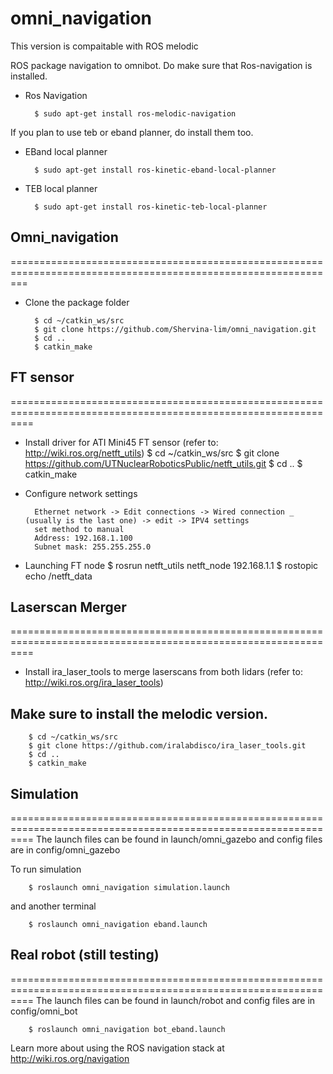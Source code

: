 # omni_navigation
This version is compaitable with ROS melodic

ROS package navigation to omnibot. Do make sure that Ros-navigation is installed.


- Ros Navigation

		$ sudo apt-get install ros-melodic-navigation

If you plan to use teb or eband planner, do install them too. 

- EBand local planner

		$ sudo apt-get install ros-kinetic-eband-local-planner
		
- TEB local planner

		$ sudo apt-get install ros-kinetic-teb-local-planner
		
## Omni_navigation 
===============================================================================================================
- Clone the package folder

		$ cd ~/catkin_ws/src
		$ git clone https://github.com/Shervina-lim/omni_navigation.git
		$ cd ..
		$ catkin_make

## FT sensor
================================================================================================================
- Install driver for ATI Mini45 FT sensor (refer to: http://wiki.ros.org/netft_utils)
		$ cd ~/catkin_ws/src
		$ git clone https://github.com/UTNuclearRoboticsPublic/netft_utils.git
		$ cd ..
		$ catkin_make

- Configure network settings

		Ethernet network -> Edit connections -> Wired connection _ (usually is the last one) -> edit -> IPV4 settings
		set method to manual 
		Address: 192.168.1.100
		Subnet mask: 255.255.255.0

- Launching FT node
		$ rosrun netft_utils netft_node 192.168.1.1
		$ rostopic echo /netft_data

## Laserscan Merger
================================================================================================================
- Install ira_laser_tools to merge laserscans from both lidars (refer to: http://wiki.ros.org/ira_laser_tools)
## Make sure to install the melodic version.

		$ cd ~/catkin_ws/src
		$ git clone https://github.com/iralabdisco/ira_laser_tools.git
		$ cd ..
		$ catkin_make

## Simulation
================================================================================================================
The launch files can be found in launch/omni_gazebo and config files are in config/omni_gazebo

To run simulation

		$ roslaunch omni_navigation simulation.launch

and another terminal

		$ roslaunch omni_navigation eband.launch


## Real robot (still testing)
================================================================================================================
The launch files can be found in launch/robot and config files are in config/omni_bot
		
		$ roslaunch omni_navigation bot_eband.launch


Learn more about using the ROS navigation stack at http://wiki.ros.org/navigation
